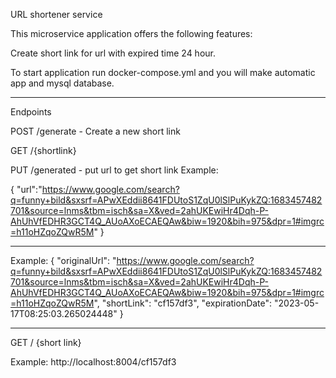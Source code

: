 URL shortener service


This microservice application offers the following features:


Create short link for url with expired time 24 hour.

To start application run docker-compose.yml and you will make automatic app and mysql database.



---
Endpoints

POST /generate - Create a new short link

GET /{shortlink}


PUT /generated - put url to get short link
Example:

{
"url":"https://www.google.com/search?q=funny+bild&sxsrf=APwXEddii8641FDUtoS1ZqU0lSlPuKykZQ:1683457482701&source=lnms&tbm=isch&sa=X&ved=2ahUKEwiHr4Dqh-P-AhUhVfEDHR3GCT4Q_AUoAXoECAEQAw&biw=1920&bih=975&dpr=1#imgrc=h11oHZqoZQwR5M"
}

------

Example:
{
"originalUrl": "https://www.google.com/search?q=funny+bild&sxsrf=APwXEddii8641FDUtoS1ZqU0lSlPuKykZQ:1683457482701&source=lnms&tbm=isch&sa=X&ved=2ahUKEwiHr4Dqh-P-AhUhVfEDHR3GCT4Q_AUoAXoECAEQAw&biw=1920&bih=975&dpr=1#imgrc=h11oHZqoZQwR5M",
"shortLink": "cf157df3",
"expirationDate": "2023-05-17T08:25:03.265024448"
}

-----

GET / {short link}

Example:
http://localhost:8004/cf157df3

